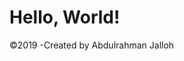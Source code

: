 <html>
  <head>
  </head>  
  <body>
    <h1>Hello, World!</h1>
    <footer>&copy;2019 -Created by Abdulrahman Jalloh</footer>
  </body>
</html>
